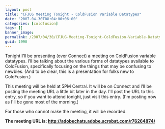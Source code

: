 ```yaml
---
layout: post
title: "CFJUG Meeting Tonight - ColdFusion Variable Datatypes"
date: "2007-04-30T08:04:00+06:00"
categories: [coldfusion]
tags: []
banner_image: 
permalink: /2007/04/30/CFJUG-Meeting-Tonight-ColdFusion-Variable-Datatypes
guid: 1990
---
```


Tonight I'll be presenting (over Connect) a meeting on ColdFusion variable datatypes. I'll be talking about the various forms of datatypes available to ColdFusion, specifically focusing on the things that may be confusing to newbies. (And to be clear, this is a presentation for folks new to ColdFusion.) 

This meeting will be held at 5PM Central. It will be on Connect and I'll be posting the meeting URL a little bit later in the day. I'll post the URL to this entry, so if you want to attend tonight, just visit this entry. (I'm posting now as I'll be gone most of the morning.)

For those who cannot make the meeting, it will be recorded.

<b>The meeting URL is: <a href="http://adobechats.adobe.acrobat.com/r76264874/">http://adobechats.adobe.acrobat.com/r76264874/</a></b>